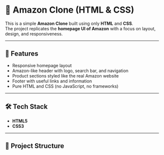 # 🛒 Amazon Clone (HTML & CSS)

This is a simple **Amazon Clone** built using only **HTML** and **CSS**.  
The project replicates the **homepage UI of Amazon** with a focus on layout, design, and responsiveness.  

---

## 🚀 Features
- Responsive homepage layout
- Amazon-like header with logo, search bar, and navigation
- Product sections styled like the real Amazon website
- Footer with useful links and information
- Pure HTML and CSS (no JavaScript, no frameworks)

---

## 🛠️ Tech Stack
- **HTML5**
- **CSS3**

---

## 📂 Project Structure
